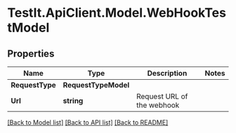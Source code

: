 # TestIt.ApiClient.Model.WebHookTestModel

## Properties

Name | Type | Description | Notes
------------ | ------------- | ------------- | -------------
**RequestType** | **RequestTypeModel** |  | 
**Url** | **string** | Request URL of the webhook | 

[[Back to Model list]](../README.md#documentation-for-models) [[Back to API list]](../README.md#documentation-for-api-endpoints) [[Back to README]](../README.md)

